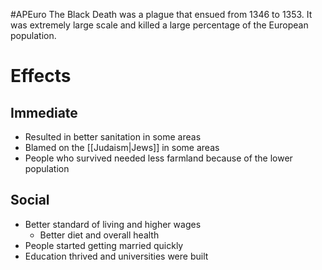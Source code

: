 #APEuro
The Black Death was a plague that ensued from 1346 to 1353. It was extremely large scale and killed a large percentage of the European population.
# Effects
## Immediate
- Resulted in better sanitation in some areas
- Blamed on the [[Judaism|Jews]] in some areas
- People who survived needed less farmland because of the lower population
## Social
- Better standard of living and higher wages
	- Better diet and overall health
- People started getting married quickly
- Education thrived and universities were built